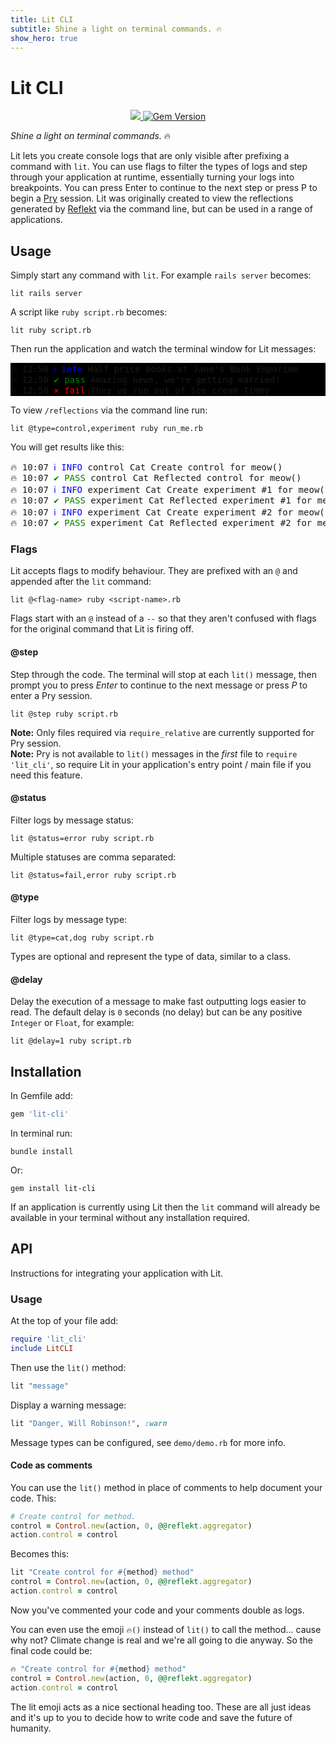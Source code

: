 ```yaml
---
title: Lit CLI
subtitle: Shine a light on terminal commands. 🔥
show_hero: true
---
```


# Lit CLI

<p align="center">
  <a href="https://www.mozilla.org/MPL/2.0/" alt="MPLv2 License">
    <img src="https://img.shields.io/badge/license-MPLv2-blue.svg" />
  </a>
  <a href="https://rubygems.org/gems/lit-cli">
    <img src="https://badge.fury.io/rb/lit-cli.svg" alt="Gem Version" />
  </a>
</p>

*Shine a light on terminal commands.* 🔥

Lit lets you create console logs that are only visible after prefixing a command with `lit`. You can use flags to filter the types of logs and step through your application at runtime, essentially turning your logs into breakpoints. You can press Enter to continue to the next step or press P to begin a [Pry](https://github.com/pry/pry) session. Lit was originally created to view the reflections generated by [Reflekt](https://reflekt.dev) via the command line, but can be used in a range of applications.

## Usage

Simply start any command with `lit`. For example `rails server` becomes:
```
lit rails server
```

A script like `ruby script.rb` becomes:
```
lit ruby script.rb
```

Then run the application and watch the terminal window for Lit messages:
<pre class="code" style="background:black">
🔥 12:50 <span style="color:blue">ℹ info</span> Half price books at Jane's Book Emporium
🔥 12:50 <span style="color:green">✔ pass</span> Amazing news, we're getting married!
🔥 12:50 <span style="color:red">⨯ fail</span> They've run out of ice cream Timmy
</pre>

To view `/reflections` via the command line run:
```
lit @type=control,experiment ruby run_me.rb
```

You will get results like this:
<pre>
🔥 10:07 <span style="color:blue">ℹ INFO</span> control Cat Create control for meow()
🔥 10:07 <span style="color:green">✔ PASS</span> control Cat Reflected control for meow()
🔥 10:07 <span style="color:blue">ℹ INFO</span> experiment Cat Create experiment #1 for meow()
🔥 10:07 <span style="color:green">✔ PASS</span> experiment Cat Reflected experiment #1 for meow()
🔥 10:07 <span style="color:blue">ℹ INFO</span> experiment Cat Create experiment #2 for meow()
🔥 10:07 <span style="color:green">✔ PASS</span> experiment Cat Reflected experiment #2 for meow()
</pre>

### Flags

Lit accepts flags to modify behaviour. They are prefixed with an `@` and appended after the `lit` command:
```
lit @<flag-name> ruby <script-name>.rb
```

Flags start with an `@` instead of a `--` so that they aren't confused with flags for the original command that Lit is firing off.

#### @step

Step through the code. The terminal will stop at each `lit()` message, then prompt you to press *Enter* to continue to the next message or press *P* to enter a Pry session.
```
lit @step ruby script.rb
```

**Note:** Only files required via `require_relative` are currently supported for Pry session.  
**Note:** Pry is not available to `lit()` messages in the *first* file to `require 'lit_cli'`, so require Lit in your application's entry point / main file if you need this feature.

#### @status

Filter logs by message status:
```
lit @status=error ruby script.rb
```

Multiple statuses are comma separated:
```
lit @status=fail,error ruby script.rb
```

#### @type

Filter logs by message type:
```
lit @type=cat,dog ruby script.rb
```

Types are optional and represent the type of data, similar to a class.

#### @delay

Delay the execution of a message to make fast outputting logs easier to read. The default delay is `0` seconds (no delay) but can be any positive `Integer` or `Float`, for example:
```
lit @delay=1 ruby script.rb
```

## Installation

In Gemfile add:
```ruby
gem 'lit-cli'
```  

In terminal run:
```
bundle install
```

Or:
```
gem install lit-cli
```

If an application is currently using Lit then the `lit` command will already be available in your terminal without any installation required.

## API

Instructions for integrating your application with Lit.

### Usage

At the top of your file add:
```ruby
require 'lit_cli'
include LitCLI
```

Then use the `lit()` method:
```ruby
lit "message"
```

Display a warning message:
```ruby
lit "Danger, Will Robinson!", :warn
```
Message types can be configured, see `demo/demo.rb` for more info.

#### Code as comments

You can use the `lit()` method in place of comments to help document your code. This:
```ruby
# Create control for method.
control = Control.new(action, 0, @@reflekt.aggregator)
action.control = control
```

Becomes this:
```ruby
lit "Create control for #{method} method"
control = Control.new(action, 0, @@reflekt.aggregator)
action.control = control
```

Now you've commented your code and your comments double as logs.

You can even use the emoji `🔥()` instead of `lit()` to call the method... cause why not? Climate change is real and we're all going to die anyway. So the final code could be:

```ruby
🔥 "Create control for #{method} method"
control = Control.new(action, 0, @@reflekt.aggregator)
action.control = control
```

The lit emoji acts as a nice sectional heading too. These are all just ideas and it's up to you to decide how to write code and save the future of humanity.
